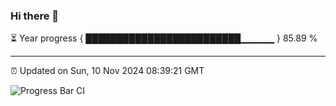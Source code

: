 ### Hi there 👋

⏳ Year progress { █████████████████████████▁▁▁▁▁ } 85.89 %

---

⏰ Updated on Sun, 10 Nov 2024 08:39:21 GMT

![Progress Bar CI](https://github.com/IshwaranRudhara/GIT-ACTION/workflows/Progress%20Bar%20CI/badge.svg)
